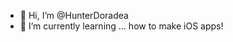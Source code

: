 - 👋 Hi, I’m @HunterDoradea
- 🌱 I’m currently learning ... how to make iOS apps!


<!---
HunterDoradea/HunterDoradea is a ✨ special ✨ repository because its `README.md` (this file) appears on your GitHub profile.
You can click the Preview link to take a look at your changes.
--->
